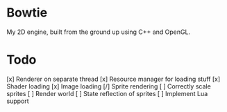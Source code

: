 Bowtie
======

My 2D engine, built from the ground up using C++ and OpenGL.

Todo
======

[x] Renderer on separate thread
[x] Resource manager for loading stuff
[x] Shader loading
[x] Image loading
[/] Sprite rendering
[ ] Correctly scale sprites
[ ] Render world
[ ] State reflection of sprites
[ ] Implement Lua support